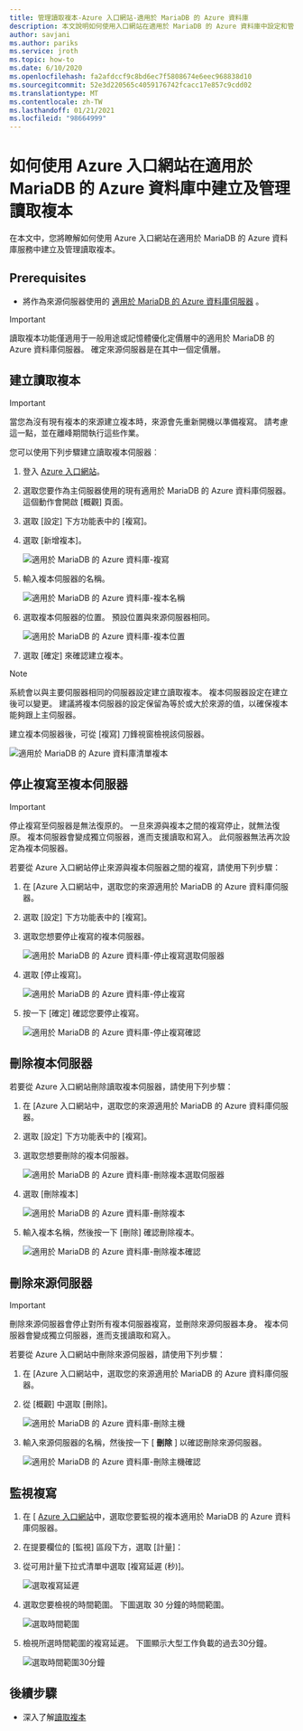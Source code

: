 ```yaml
---
title: 管理讀取複本-Azure 入口網站-適用於 MariaDB 的 Azure 資料庫
description: 本文說明如何使用入口網站在適用於 MariaDB 的 Azure 資料庫中設定和管理讀取複本
author: savjani
ms.author: pariks
ms.service: jroth
ms.topic: how-to
ms.date: 6/10/2020
ms.openlocfilehash: fa2afdccf9c8bd6ec7f5808674e6eec968838d10
ms.sourcegitcommit: 52e3d220565c4059176742fcacc17e857c9cdd02
ms.translationtype: MT
ms.contentlocale: zh-TW
ms.lasthandoff: 01/21/2021
ms.locfileid: "98664999"
---
```

# <a name="how-to-create-and-manage-read-replicas-in-azure-database-for-mariadb-using-the-azure-portal"></a>如何使用 Azure 入口網站在適用於 MariaDB 的 Azure 資料庫中建立及管理讀取複本

在本文中，您將瞭解如何使用 Azure 入口網站在適用於 MariaDB 的 Azure 資料庫服務中建立及管理讀取複本。

## <a name="prerequisites"></a>Prerequisites

- 將作為來源伺服器使用的 [適用於 MariaDB 的 Azure 資料庫伺服器](quickstart-create-mariadb-server-database-using-azure-portal.md) 。

> [!IMPORTANT]
> 讀取複本功能僅適用于一般用途或記憶體優化定價層中的適用於 MariaDB 的 Azure 資料庫伺服器。 確定來源伺服器是在其中一個定價層。

## <a name="create-a-read-replica"></a>建立讀取複本

> [!IMPORTANT]
> 當您為沒有現有複本的來源建立複本時，來源會先重新開機以準備複寫。 請考慮這一點，並在離峰期間執行這些作業。

您可以使用下列步驟建立讀取複本伺服器︰

1. 登入 [Azure 入口網站](https://portal.azure.com/)。

2. 選取您要作為主伺服器使用的現有適用於 MariaDB 的 Azure 資料庫伺服器。 這個動作會開啟 [概觀] 頁面。

3. 選取 [設定] 下方功能表中的 [複寫]。

4. 選取 [新增複本]。

   ![適用於 MariaDB 的 Azure 資料庫-複寫](./media/howto-read-replica-portal/add-replica.png)

5. 輸入複本伺服器的名稱。

    ![適用於 MariaDB 的 Azure 資料庫-複本名稱](./media/howto-read-replica-portal/replica-name.png)

6. 選取複本伺服器的位置。 預設位置與來源伺服器相同。

    ![適用於 MariaDB 的 Azure 資料庫-複本位置](./media/howto-read-replica-portal/replica-location.png)

7. 選取 [確定] 來確認建立複本。

> [!NOTE]
> 系統會以與主要伺服器相同的伺服器設定建立讀取複本。 複本伺服器設定在建立後可以變更。 建議將複本伺服器的設定保留為等於或大於來源的值，以確保複本能夠跟上主伺服器。

建立複本伺服器後，可從 [複寫] 刀鋒視窗檢視該伺服器。

   ![適用於 MariaDB 的 Azure 資料庫清單複本](./media/howto-read-replica-portal/list-replica.png)

## <a name="stop-replication-to-a-replica-server"></a>停止複寫至複本伺服器

> [!IMPORTANT]
> 停止複寫至伺服器是無法復原的。 一旦來源與複本之間的複寫停止，就無法復原。 複本伺服器會變成獨立伺服器，進而支援讀取和寫入。 此伺服器無法再次設定為複本伺服器。

若要從 Azure 入口網站停止來源與複本伺服器之間的複寫，請使用下列步驟：

1. 在 [Azure 入口網站中，選取您的來源適用於 MariaDB 的 Azure 資料庫伺服器。 

2. 選取 [設定] 下方功能表中的 [複寫]。

3. 選取您想要停止複寫的複本伺服器。

   ![適用於 MariaDB 的 Azure 資料庫-停止複寫選取伺服器](./media/howto-read-replica-portal/stop-replication-select.png)

4. 選取 [停止複寫]。

   ![適用於 MariaDB 的 Azure 資料庫-停止複寫](./media/howto-read-replica-portal/stop-replication.png)

5. 按一下 [確定] 確認您要停止複寫。

   ![適用於 MariaDB 的 Azure 資料庫-停止複寫確認](./media/howto-read-replica-portal/stop-replication-confirm.png)

## <a name="delete-a-replica-server"></a>刪除複本伺服器

若要從 Azure 入口網站刪除讀取複本伺服器，請使用下列步驟：

1. 在 [Azure 入口網站中，選取您的來源適用於 MariaDB 的 Azure 資料庫伺服器。

2. 選取 [設定] 下方功能表中的 [複寫]。

3. 選取您想要刪除的複本伺服器。

   ![適用於 MariaDB 的 Azure 資料庫-刪除複本選取伺服器](./media/howto-read-replica-portal/delete-replica-select.png)

4. 選取 [刪除複本]

   ![適用於 MariaDB 的 Azure 資料庫-刪除複本](./media/howto-read-replica-portal/delete-replica.png)

5. 輸入複本名稱，然後按一下 [刪除] 確認刪除複本。  

   ![適用於 MariaDB 的 Azure 資料庫-刪除複本確認](./media/howto-read-replica-portal/delete-replica-confirm.png)

## <a name="delete-a-source-server"></a>刪除來源伺服器

> [!IMPORTANT]
> 刪除來源伺服器會停止對所有複本伺服器複寫，並刪除來源伺服器本身。 複本伺服器會變成獨立伺服器，進而支援讀取和寫入。

若要從 Azure 入口網站中刪除來源伺服器，請使用下列步驟：

1. 在 [Azure 入口網站中，選取您的來源適用於 MariaDB 的 Azure 資料庫伺服器。

2. 從 [概觀] 中選取 [刪除]。

   ![適用於 MariaDB 的 Azure 資料庫-刪除主機](./media/howto-read-replica-portal/delete-master-overview.png)

3. 輸入來源伺服器的名稱，然後按一下 [ **刪除** ] 以確認刪除來源伺服器。  

   ![適用於 MariaDB 的 Azure 資料庫-刪除主機確認](./media/howto-read-replica-portal/delete-master-confirm.png)

## <a name="monitor-replication"></a>監視複寫

1. 在 [ [Azure 入口網站](https://portal.azure.com/)中，選取您要監視的複本適用於 MariaDB 的 Azure 資料庫伺服器。

2. 在提要欄位的 [監視] 區段下方，選取 [計量]：

3. 從可用計量下拉式清單中選取 [複寫延遲 (秒)]。

   ![選取複寫延遲](./media/howto-read-replica-portal/monitor-select-replication-lag.png)

4. 選取您要檢視的時間範圍。 下圖選取 30 分鐘的時間範圍。

   ![選取時間範圍](./media/howto-read-replica-portal/monitor-replication-lag-time-range.png)

5. 檢視所選時間範圍的複寫延遲。 下圖顯示大型工作負載的過去30分鐘。

   ![選取時間範圍30分鐘](./media/howto-read-replica-portal/monitor-replication-lag-time-range-thirty-mins.png)

## <a name="next-steps"></a>後續步驟

- 深入了解[讀取複本](concepts-read-replicas.md)
